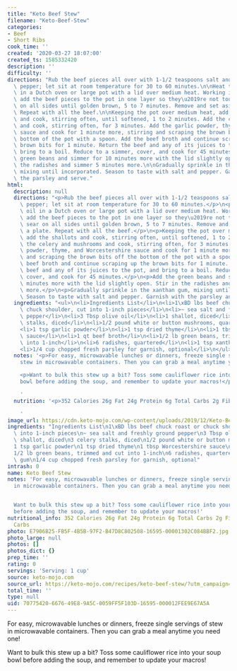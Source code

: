 ```yaml
---
title: "Keto Beef Stew"
filename: "Keto-Beef-Stew"
categories:
- Beef
- Short Ribs
cook_time: ''
created: '2020-03-27 18:07:00'
created_ts: 1585332420
description: ''
difficulty: ''
directions: "Rub the beef pieces all over with 1-1/2 teaspoons salt and 1/2 teaspoon\
  \ pepper; let sit at room temperature for 30 to 60 minutes.\n\nHeat the olive oil\
  \ in a Dutch oven or large pot with a lid over medium heat. Working in batches,\
  \ add the beef pieces to the pot in one layer so they\u2019re not touching and sear\
  \ on all sides until golden brown, 5 to 7 minutes. Remove and set aside on a plate.\
  \ Repeat with all the beef.\n\nKeeping the pot over medium heat, add the shallots\
  \ and cook, stirring often, until softened, 1 to 2 minutes. Add the celery and mushrooms\
  \ and cook, stirring often, for 3 minutes. Add the garlic powder, thyme, and Worcestershire\
  \ sauce and cook for 1 minute more, stirring and scraping the brown bits off the\
  \ bottom of the pot with a spoon. Add the beef broth and continue scraping up the\
  \ brown bits for 1 minute. Return the beef and any of its juices to the pot, and\
  \ bring to a boil. Reduce to a simmer, cover, and cook for 45 minutes.\n\nAdd the\
  \ green beans and simmer for 10 minutes more with the lid slightly open. Stir in\
  \ the radishes and simmer 5 minutes more.\n\nGradually sprinkle in the xanthan gum,\
  \ mixing until incorporated. Season to taste with salt and pepper. Garnish with\
  \ the parsley and serve."
html:
  description: null
  directions: "<p>Rub the beef pieces all over with 1-1/2 teaspoons salt and 1/2 teaspoon\
    \ pepper; let sit at room temperature for 30 to 60 minutes.</p>\n<p>Heat the olive\
    \ oil in a Dutch oven or large pot with a lid over medium heat. Working in batches,\
    \ add the beef pieces to the pot in one layer so they\u2019re not touching and\
    \ sear on all sides until golden brown, 5 to 7 minutes. Remove and set aside on\
    \ a plate. Repeat with all the beef.</p>\n<p>Keeping the pot over medium heat,\
    \ add the shallots and cook, stirring often, until softened, 1 to 2 minutes. Add\
    \ the celery and mushrooms and cook, stirring often, for 3 minutes. Add the garlic\
    \ powder, thyme, and Worcestershire sauce and cook for 1 minute more, stirring\
    \ and scraping the brown bits off the bottom of the pot with a spoon. Add the\
    \ beef broth and continue scraping up the brown bits for 1 minute. Return the\
    \ beef and any of its juices to the pot, and bring to a boil. Reduce to a simmer,\
    \ cover, and cook for 45 minutes.</p>\n<p>Add the green beans and simmer for 10\
    \ minutes more with the lid slightly open. Stir in the radishes and simmer 5 minutes\
    \ more.</p>\n<p>Gradually sprinkle in the xanthan gum, mixing until incorporated.\
    \ Season to taste with salt and pepper. Garnish with the parsley and serve.</p>\n"
  ingredients: "<ul>\n<li>Ingredients List</li>\n<li>1\xBD lbs beef chuck roast or\
    \ chuck shoulder, cut into 1-inch pieces</li>\n<li>~ sea salt and freshly ground\
    \ pepper</li>\n<li>3 Tbsp olive oil</li>\n<li>1 shallot, diced</li>\n<li>3 celery\
    \ stalks, diced</li>\n<li>1/2 pound white or button mushrooms, quartered</li>\n\
    <li>1 tsp garlic powder</li>\n<li>1 tsp dried thyme</li>\n<li>1 tbsp Worcestershire\
    \ sauce</li>\n<li>1 qt beef broth</li>\n<li>1/2 lb green beans, trimmed and cut\
    \ into 1-inch</li>\n<li>6 radishes, quartered</li>\n<li>1 tsp xanthan gum</li>\n\
    <li>1/4 cup chopped fresh parsley for garnish, optional</li>\n</ul>\n"
  notes: '<p>For easy, microwavable lunches or dinners, freeze single servings of
    stew in microwavable containers. Then you can grab a meal anytime you need one!</p>

    <p>Want to bulk this stew up a bit? Toss some cauliflower rice into your soup
    bowl before adding the soup, and remember to update your macros!</p>

    '
  nutrition: '<p>352 Calories 26g Fat 24g Protein 6g Total Carbs 2g Fiber 4g Net Carbs</p>

    '
image_url: https://cdn.keto-mojo.com/wp-content/uploads/2019/12/Keto-Beef-Stew-1024x613.jpg
ingredients: "Ingredients List\n1\xBD lbs beef chuck roast or chuck shoulder, cut\
  \ into 1-inch pieces\n~ sea salt and freshly ground pepper\n3 Tbsp olive oil\n1\
  \ shallot, diced\n3 celery stalks, diced\n1/2 pound white or button mushrooms, quartered\n\
  1 tsp garlic powder\n1 tsp dried thyme\n1 tbsp Worcestershire sauce\n1 qt beef broth\n\
  1/2 lb green beans, trimmed and cut into 1-inch\n6 radishes, quartered\n1 tsp xanthan\
  \ gum\n1/4 cup chopped fresh parsley for garnish, optional"
intrash: 0
name: Keto Beef Stew
notes: 'For easy, microwavable lunches or dinners, freeze single servings of stew
  in microwavable containers. Then you can grab a meal anytime you need one!


  Want to bulk this stew up a bit? Toss some cauliflower rice into your soup bowl
  before adding the soup, and remember to update your macros!'
nutritional_info: 352 Calories 26g Fat 24g Protein 6g Total Carbs 2g Fiber 4g Net
  Carbs
photo: E7906B25-FB5F-4B5B-97F2-B47D8C802508-16595-00001302C084BBF2.jpg
photo_large: null
photos: []
photos_dict: {}
prep_time: ''
rating: 0
servings: 'Serving: 1 cup'
source: keto-mojo.com
source_url: https://keto-mojo.com/recipes/keto-beef-stew/?utm_campaign=My%20Mojo%20Morsels%20-%203.27.20%20%28KNZ7xk%29&utm_medium=email&utm_source=%5BMyMojoMorsels%5D%20Engaged%20With%20Food%2FRecipes&_ke=eyJrbF9lbWFpbCI6ICJqb2lAaXRvLmNvbSIsICJrbF9jb21wYW55X2lkIjogIkxwSjhTZSJ9
total_time: ''
type: null
uid: 70775420-6676-49E8-9A5C-0059FF5F103D-16595-000012FEE9E67A5A
---
```

For easy, microwavable lunches or dinners, freeze single servings of stew in microwavable containers. Then you can grab a meal anytime you need one!

Want to bulk this stew up a bit? Toss some cauliflower rice into your soup bowl before adding the soup, and remember to update your macros!
